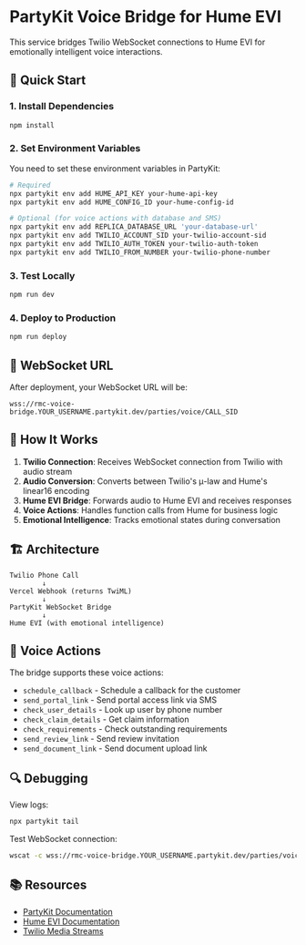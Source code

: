 # PartyKit Voice Bridge for Hume EVI

This service bridges Twilio WebSocket connections to Hume EVI for emotionally intelligent voice interactions.

## 🚀 Quick Start

### 1. Install Dependencies
```bash
npm install
```

### 2. Set Environment Variables
You need to set these environment variables in PartyKit:

```bash
# Required
npx partykit env add HUME_API_KEY your-hume-api-key
npx partykit env add HUME_CONFIG_ID your-hume-config-id

# Optional (for voice actions with database and SMS)
npx partykit env add REPLICA_DATABASE_URL 'your-database-url'
npx partykit env add TWILIO_ACCOUNT_SID your-twilio-account-sid
npx partykit env add TWILIO_AUTH_TOKEN your-twilio-auth-token
npx partykit env add TWILIO_FROM_NUMBER your-twilio-phone-number
```

### 3. Test Locally
```bash
npm run dev
```

### 4. Deploy to Production
```bash
npm run deploy
```

## 📡 WebSocket URL

After deployment, your WebSocket URL will be:
```
wss://rmc-voice-bridge.YOUR_USERNAME.partykit.dev/parties/voice/CALL_SID
```

## 🔧 How It Works

1. **Twilio Connection**: Receives WebSocket connection from Twilio with audio stream
2. **Audio Conversion**: Converts between Twilio's μ-law and Hume's linear16 encoding
3. **Hume EVI Bridge**: Forwards audio to Hume EVI and receives responses
4. **Voice Actions**: Handles function calls from Hume for business logic
5. **Emotional Intelligence**: Tracks emotional states during conversation

## 🏗️ Architecture

```
Twilio Phone Call
        ↓
Vercel Webhook (returns TwiML)
        ↓
PartyKit WebSocket Bridge
        ↓
Hume EVI (with emotional intelligence)
```

## 📝 Voice Actions

The bridge supports these voice actions:
- `schedule_callback` - Schedule a callback for the customer
- `send_portal_link` - Send portal access link via SMS
- `check_user_details` - Look up user by phone number
- `check_claim_details` - Get claim information
- `check_requirements` - Check outstanding requirements
- `send_review_link` - Send review invitation
- `send_document_link` - Send document upload link

## 🔍 Debugging

View logs:
```bash
npx partykit tail
```

Test WebSocket connection:
```bash
wscat -c wss://rmc-voice-bridge.YOUR_USERNAME.partykit.dev/parties/voice/test
```

## 📚 Resources

- [PartyKit Documentation](https://docs.partykit.io)
- [Hume EVI Documentation](https://dev.hume.ai/docs/speech-to-speech-evi)
- [Twilio Media Streams](https://www.twilio.com/docs/voice/media-streams)
